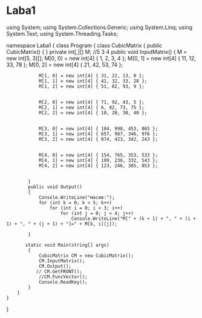 Laba1
=====
using System;
using System.Collections.Generic;
using System.Linq;
using System.Text;
using System.Threading.Tasks;

namespace Laba1
{
    class Program
    {
        class CubicMatrix
        {
            public CubicMatrix() { }
            private int[,][] M;
            //5 3 4
            public void InputMatrix()
            {
                M = new int[5, 3][];
                M[0, 0] = new int[4] { 1, 2, 3, 4 };
                M[0, 1] = new int[4] { 11, 12, 33, 78 };
                M[0, 2] = new int[4] { 21, 42, 53, 74 };

                M[1, 0] = new int[4] { 31, 22, 13, 8 };
                M[1, 1] = new int[4] { 41, 32, 33, 28 };
                M[1, 2] = new int[4] { 51, 62, 93, 9 };


                M[2, 0] = new int[4] { 71, 92, 43, 5 };
                M[2, 1] = new int[4] { 6, 82, 73, 75 };
                M[2, 2] = new int[4] { 10, 20, 30, 40 };


                M[3, 0] = new int[4] { 104, 998, 453, 865 };
                M[3, 1] = new int[4] { 657, 987, 346, 976 };
                M[3, 2] = new int[4] { 874, 423, 342, 243 };


                M[4, 0] = new int[4] { 154, 765, 353, 533 };
                M[4, 1] = new int[4] { 109, 236, 332, 543 };
                M[4, 2] = new int[4] { 123, 246, 385, 853 };


            }
            public void Output()
            {
                Console.WriteLine("масив:");
                for (int k = 0; k < 5; k++)
                    for (int i = 0; i < 3; i++)
                        for (int j = 0; j < 4; j++)
                            Console.WriteLine("M[" + (k + 1) + ", " + (i + 1) + ", " + (j + 1) + "]=" + M[k, i][j]);

            }

           static void Main(string[] args)
            {
                CubicMatrix CM = new CubicMatrix();
                CM.InputMatrix();
                CM.Output();
               // CM.GetFRONT();
                //CM.FuncVector();
                Console.ReadKey();
            }
        }
    }
}
